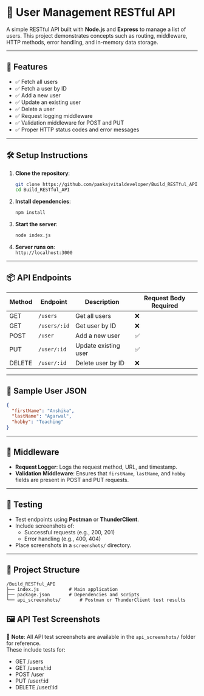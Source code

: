 
# 📘 User Management RESTful API

A simple RESTful API built with **Node.js** and **Express** to manage a list of users. This project demonstrates concepts such as routing, middleware, HTTP methods, error handling, and in-memory data storage.

---

## 🚀 Features

- ✅ Fetch all users
- ✅ Fetch a user by ID
- ✅ Add a new user
- ✅ Update an existing user
- ✅ Delete a user
- ✅ Request logging middleware
- ✅ Validation middleware for POST and PUT
- ✅ Proper HTTP status codes and error messages

---

## 🛠️ Setup Instructions

1. **Clone the repository**:
   ```bash
   git clone https://github.com/pankajvitaldeveloper/Build_RESTful_API.git
   cd Build_RESTful_API
   ```

2. **Install dependencies**:
   ```bash
   npm install
   ```

3. **Start the server**:
   ```bash
   node index.js
   ```

4. **Server runs on**:  
   `http://localhost:3000`

---

## 📦 API Endpoints

| Method | Endpoint       | Description                  | Request Body Required |
|--------|----------------|------------------------------|------------------------|
| GET    | `/users`       | Get all users                | ❌                     |
| GET    | `/users/:id`   | Get user by ID               | ❌                     |
| POST   | `/user`        | Add a new user               | ✅                     |
| PUT    | `/user/:id`    | Update existing user         | ✅                     |
| DELETE | `/user/:id`    | Delete user by ID            | ❌                     |

---

## 🧾 Sample User JSON

```json
{
  "firstName": "Anshika",
  "lastName": "Agarwal",
  "hobby": "Teaching"
}
```

---

## 🧰 Middleware

- **Request Logger**: Logs the request method, URL, and timestamp.
- **Validation Middleware**: Ensures that `firstName`, `lastName`, and `hobby` fields are present in POST and PUT requests.

---

## 🧪 Testing

- Test endpoints using **Postman** or **ThunderClient**.
- Include screenshots of:
  - Successful requests (e.g., 200, 201)
  - Error handling (e.g., 400, 404)
- Place screenshots in a `screenshots/` directory.

---

## 📁 Project Structure

```
/Build_RESTful_API
├── index.js           # Main application
├── package.json       # Dependencies and scripts
└── api_screenshots/       # Postman or ThunderClient test results
```


## 🖼️ API Test Screenshots

📌 **Note**: All API test screenshots are available in the `api_screenshots/` folder for reference.  
These include tests for:

- GET /users
- GET /users/:id
- POST /user
- PUT /user/:id
- DELETE /user/:id

